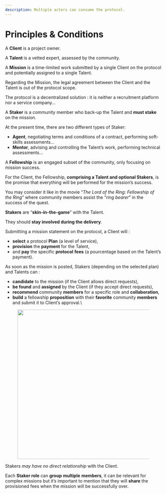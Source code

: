 ```yaml
---
description: Multiple actors can consume the protocol.
---
```


# Principles & Conditions

A **Client** is a project owner.

A **Talent** is a vetted expert, assessed by the community.

A **Mission** is a time-limited work submitted by a single Client on the protocol and potentially assigned to a single Talent.

Regarding the Mission, the legal agreement between the Client and the Talent is out of the protocol scope.

The protocol is a decentralized solution : it is neither a recruitment platform nor a service company…

A **Staker** is a community member who back-up the Talent and **must stake** on the mission.

At the present time, there are two different types of Staker:

* **Agent**, negotiating terms and conditions of a contract, performing soft-skills assessments…
* **Mentor**, advising and controlling the Talent’s work, performing technical assessments…

A **Fellowship** is an engaged subset of the community, only focusing on mission success.

For the Client, the Fellowship, **comprising a Talent and optional Stakers**, is the promise that everything will be performed for the mission’s success.

You may consider it like in the movie “_The Lord of the Ring: Fellowship of the Ring_” where community members assist the “_ring bearer_” in the success of the quest.

**Stakers** are “**skin-in-the-game**” with the Talent.

They should **stay involved during the delivery**.

Submitting a mission statement on the protocol, a Client will :

* **select** a protocol **Plan** (a level of service),
* **provision** the **payment** for the Talent,
* and **pay** the specific **protocol** **fees** (a pourcentage based on the Talent’s payment).

As soon as the mission is posted, Stakers (depending on the selected plan) and Talents can :

* **candidate** to the mission (if the Client allows direct requests),
* **be found** and **assigned** by the Client (if they accept direct requests),
* **recommend** community **members** for a specific role and **collaboration**,
* **build** a fellowship **proposition** with their **favorite** community **members** and submit it to Client’s approval.\\

<figure><img src="https://miro.medium.com/v2/resize:fit:1400/0*mU-qMzNCW1G1fOgD" alt="" height="481" width="700"><figcaption></figcaption></figure>

Stakers _may have no direct relationship_ with the Client.

Each **Staker role** can **group** **multiple** **members**, it can be relevant for complex missions but it’s important to mention that they will **share** the provisioned fees when the mission will be successfully over.
